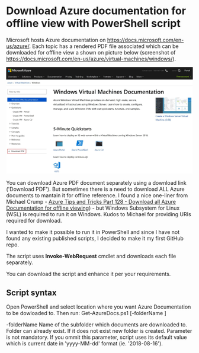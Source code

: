 # Download Azure documentation for offline view with PowerShell script
Microsoft hosts Azure documentation on https://docs.microsoft.com/en-us/azure/. Each topic has a rendered PDF file associated which can be downloaded for offline view a shown on picture below (screenshot of https://docs.microsoft.com/en-us/azure/virtual-machines/windows/).

![Screenshot](Docs/Images/WindowsVMDocPDFDL2MP.jpg)

You can download Azure PDF document separately using a download link ('Download PDF'). But sometimes there is a need to download ALL Azure documents to mantain it for offline reference.
I found a nice one-liner from Michael Crump - [Azure Tips and Tricks Part 128 - Download all Azure Documentation for offline viewing](https://www.michaelcrump.net/azure-tips-and-tricks128/)) - but Windows Subsystem for Linux (WSL) is required to run it on Windows.
Kudos to Michael for providing URIs required for download.

I wanted to make it possible to run it in PowerShell and since I have not found any existing published scripts, I decided to make it my first GitHub repo.

The script uses **Invoke-WebRequest** cmdlet and downloads each file separately.

You can download the script and enhance it per your requirements.

## Script syntax
Open PowerShell and select location where you want Azure Documentation to be dowloaded to. Then run:
Get-AzureDocs.ps1 [-folderName <FolderName>]

-folderName
Name of the subfolder which documents are downloaded to. Folder can already exist. If it does not exist new folder is created.
Parameter is not mandatory. If you ommit this parameter, script uses its default value which is current date in 'yyyy-MM-dd' format (ie. '2018-08-16').